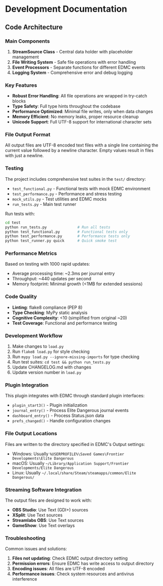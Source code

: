 # Development Documentation

## Code Architecture

### Main Components

1. **StreamSource Class** - Central data holder with placeholder management
2. **File Writing System** - Safe file operations with error handling
3. **Event Processors** - Separate functions for different EDMC events
4. **Logging System** - Comprehensive error and debug logging

### Key Features

- **Robust Error Handling**: All file operations are wrapped in try-catch blocks
- **Type Safety**: Full type hints throughout the codebase
- **Performance Optimized**: Minimal file writes, only when data changes
- **Memory Efficient**: No memory leaks, proper resource cleanup
- **Unicode Support**: Full UTF-8 support for international character sets

### File Output Format

All output files are UTF-8 encoded text files with a single line containing the current value followed by a newline character. Empty values result in files with just a newline.

### Testing

The project includes comprehensive test suites in the `test/` directory:

- `test_functional.py` - Functional tests with mock EDMC environment
- `test_performance.py` - Performance and stress testing
- `mock_utils.py` - Test utilities and EDMC mocks
- `run_tests.py` - Main test runner

Run tests with:
```bash
cd test
python run_tests.py              # Run all tests
python test_functional.py        # Functional tests only
python test_performance.py       # Performance tests only
python test_runner.py quick      # Quick smoke test
```

### Performance Metrics

Based on testing with 1000 rapid updates:
- Average processing time: ~2.3ms per journal entry
- Throughput: ~440 updates per second
- Memory footprint: Minimal growth (<1MB for extended sessions)

### Code Quality

- **Linting**: flake8 compliance (PEP 8)
- **Type Checking**: MyPy static analysis
- **Cognitive Complexity**: <10 (simplified from original ~20)
- **Test Coverage**: Functional and performance testing

### Development Workflow

1. Make changes to `load.py`
2. Run `flake8 load.py` for style checking
3. Run `mypy load.py --ignore-missing-imports` for type checking
4. Run test suites: `cd test && python run_tests.py`
5. Update CHANGELOG.md with changes
6. Update version number in `load.py`

### Plugin Integration

This plugin integrates with EDMC through standard plugin interfaces:

- `plugin_start3()` - Plugin initialization
- `journal_entry()` - Process Elite Dangerous journal events
- `dashboard_entry()` - Process Status.json data
- `prefs_changed()` - Handle configuration changes

### File Output Locations

Files are written to the directory specified in EDMC's Output settings:
- Windows: Usually `%USERPROFILE%\Saved Games\Frontier Developments\Elite Dangerous`
- macOS: Usually `~/Library/Application Support/Frontier Developments/Elite Dangerous`
- Linux: Usually `~/.local/share/Steam/steamapps/common/Elite Dangerous/`

### Streaming Software Integration

The output files are designed to work with:
- **OBS Studio**: Use Text (GDI+) sources
- **XSplit**: Use Text sources
- **Streamlabs OBS**: Use Text sources
- **GameShow**: Use Text overlays

### Troubleshooting

Common issues and solutions:

1. **Files not updating**: Check EDMC output directory setting
2. **Permission errors**: Ensure EDMC has write access to output directory
3. **Encoding issues**: All files are UTF-8 encoded
4. **Performance issues**: Check system resources and antivirus interference
